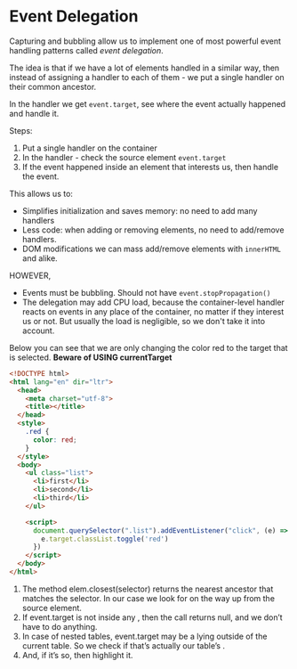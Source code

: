 # Event Delegation

Capturing and bubbling allow us to implement one of most powerful event handling patterns called _event delegation_.

The idea is that if we have a lot of elements handled in a similar way, then instead of assigning a handler to each of them - we put a single handler on their common ancestor.

In the handler we get `event.target`, see where the event actually happened and handle it.

Steps:
1. Put a single handler on the container
2. In the handler - check the source element `event.target`
3. If the event happened inside an element that interests us, then handle the event.

This allows us to:
* Simplifies initialization and saves memory: no need to add many handlers
* Less code: when adding or removing elements, no need to add/remove handlers.
* DOM modifications we can mass add/remove elements with `innerHTML` and alike.

HOWEVER,
* Events must be bubbling. Should not have `event.stopPropagation()`
* The delegation may add CPU load, because the container-level handler reacts on events in any place of the container, no matter if they interest us or not. But usually the load is negligible, so we don't take it into account.

Below you can see that we are only changing the color red to the target that is selected. **Beware of USING currentTarget**

``` HTML
<!DOCTYPE html>
<html lang="en" dir="ltr">
  <head>
    <meta charset="utf-8">
    <title></title>
  </head>
  <style>
    .red {
      color: red;
    }
  </style>
  <body>
    <ul class="list">
      <li>first</li>
      <li>second</li>
      <li>third</li>
    </ul>

    <script>
      document.querySelector(".list").addEventListener("click", (e) => {
        e.target.classList.toggle('red')
      })
    </script>
  </body>
</html>
```

1. The method elem.closest(selector) returns the nearest ancestor that matches the selector. In our case we look for <td> on the way up from the source element.
2. If event.target is not inside any <td>, then the call returns null, and we don’t have to do anything.
3. In case of nested tables, event.target may be a <td> lying outside of the current table. So we check if that’s actually our table’s <td>.
4. And, if it’s so, then highlight it.
